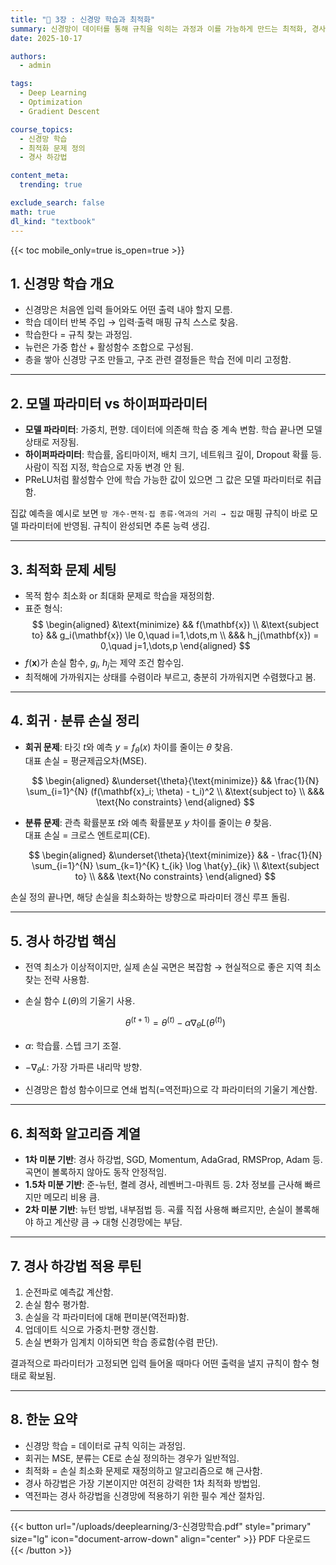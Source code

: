 ```yaml
---
title: "📁 3장 : 신경망 학습과 최적화"
summary: 신경망이 데이터를 통해 규칙을 익히는 과정과 이를 가능하게 만드는 최적화, 경사 하강법의 핵심 아이디어를 정리
date: 2025-10-17

authors:
  - admin

tags:
  - Deep Learning
  - Optimization
  - Gradient Descent

course_topics:
  - 신경망 학습
  - 최적화 문제 정의
  - 경사 하강법

content_meta:
  trending: true

exclude_search: false
math: true
dl_kind: "textbook"
---
```


{{< toc mobile_only=true is_open=true >}}

## 1. 신경망 학습 개요

- 신경망은 처음엔 입력 들어와도 어떤 출력 내야 할지 모름.
- 학습 데이터 반복 주입 → 입력·출력 매핑 규칙 스스로 찾음.
- 학습한다 = 규칙 찾는 과정임.
- 뉴런은 가중 합산 + 활성함수 조합으로 구성됨.
- 층을 쌓아 신경망 구조 만들고, 구조 관련 결정들은 학습 전에 미리 고정함.

---

## 2. 모델 파라미터 vs 하이퍼파라미터

- **모델 파라미터**: 가중치, 편향. 데이터에 의존해 학습 중 계속 변함. 학습 끝나면 모델 상태로 저장됨.
- **하이퍼파라미터**: 학습률, 옵티마이저, 배치 크기, 네트워크 깊이, Dropout 확률 등. 사람이 직접 지정, 학습으로 자동 변경 안 됨.
- PReLU처럼 활성함수 안에 학습 가능한 값이 있으면 그 값은 모델 파라미터로 취급함.

집값 예측을 예시로 보면 `방 개수·면적·집 종류·역과의 거리 → 집값` 매핑 규칙이 바로 모델 파라미터에 반영됨. 규칙이 완성되면 추론 능력 생김.

---

## 3. 최적화 문제 세팅

- 목적 함수 최소화 or 최대화 문제로 학습을 재정의함.
- 표준 형식:
$$
\begin{aligned}
&\text{minimize} && f(\mathbf{x}) \\
&\text{subject to} && g_i(\mathbf{x}) \le 0,\quad i=1,\dots,m \\
&&& h_j(\mathbf{x}) = 0,\quad j=1,\dots,p
\end{aligned}
$$
- $f(\mathbf{x})$가 손실 함수, $g_i$, $h_j$는 제약 조건 함수임.
- 최적해에 가까워지는 상태를 수렴이라 부르고, 충분히 가까워지면 수렴했다고 봄.

---

## 4. 회귀 · 분류 손실 정리

- **회귀 문제**: 타깃 $t$와 예측 $y = f_\theta(x)$ 차이를 줄이는 $\theta$ 찾음.  
  대표 손실 = 평균제곱오차(MSE).

  $$
  \begin{aligned}
  &\underset{\theta}{\text{minimize}} && \frac{1}{N} \sum_{i=1}^{N} (f(\mathbf{x}_i; \theta) - t_i)^2 \\
  &\text{subject to} \\
  &&& \text{No constraints}
  \end{aligned}
  $$

- **분류 문제**: 관측 확률분포 $t$와 예측 확률분포 $y$ 차이를 줄이는 $\theta$ 찾음.  
  대표 손실 = 크로스 엔트로피(CE).

  $$
  \begin{aligned}
  &\underset{\theta}{\text{minimize}} && - \frac{1}{N} \sum_{i=1}^{N} \sum_{k=1}^{K} t_{ik} \log \hat{y}_{ik} \\
  &\text{subject to} \\
  &&& \text{No constraints}
  \end{aligned}
  $$

손실 정의 끝나면, 해당 손실을 최소화하는 방향으로 파라미터 갱신 루프 돌림.

---

## 5. 경사 하강법 핵심

- 전역 최소가 이상적이지만, 실제 손실 곡면은 복잡함 → 현실적으로 좋은 지역 최소 찾는 전략 사용함.
- 손실 함수 $L(\theta)$의 기울기 사용.

  $$
  \theta^{(t+1)} = \theta^{(t)} - \alpha \nabla_\theta L(\theta^{(t)})
  $$

- $\alpha$: 학습률. 스텝 크기 조절.
- $-\nabla_\theta L$: 가장 가파른 내리막 방향.
- 신경망은 합성 함수이므로 연쇄 법칙(=역전파)으로 각 파라미터의 기울기 계산함.

---

## 6. 최적화 알고리즘 계열

- **1차 미분 기반**: 경사 하강법, SGD, Momentum, AdaGrad, RMSProp, Adam 등. 곡면이 볼록하지 않아도 동작 안정적임.
- **1.5차 미분 기반**: 준-뉴턴, 켤레 경사, 레벤버그-마쿼트 등. 2차 정보를 근사해 빠르지만 메모리 비용 큼.
- **2차 미분 기반**: 뉴턴 방법, 내부점법 등. 곡률 직접 사용해 빠르지만, 손실이 볼록해야 하고 계산량 큼 → 대형 신경망에는 부담.

---

## 7. 경사 하강법 적용 루틴

1. 순전파로 예측값 계산함.
2. 손실 함수 평가함.
3. 손실을 각 파라미터에 대해 편미분(역전파)함.
4. 업데이트 식으로 가중치·편향 갱신함.
5. 손실 변화가 임계치 이하되면 학습 종료함(수렴 판단).

결과적으로 파라미터가 고정되면 입력 들어올 때마다 어떤 출력을 낼지 규칙이 함수 형태로 확보됨.

---

## 8. 한눈 요약

- 신경망 학습 = 데이터로 규칙 익히는 과정임.
- 회귀는 MSE, 분류는 CE로 손실 정의하는 경우가 일반적임.
- 최적화 = 손실 최소화 문제로 재정의하고 알고리즘으로 해 근사함.
- 경사 하강법은 가장 기본이지만 여전히 강력한 1차 최적화 방법임.
- 역전파는 경사 하강법을 신경망에 적용하기 위한 필수 계산 절차임.

---
{{< button url="/uploads/deeplearning/3-신경망학습.pdf" style="primary" size="lg" icon="document-arrow-down" align="center" >}}
PDF 다운로드
{{< /button >}}
